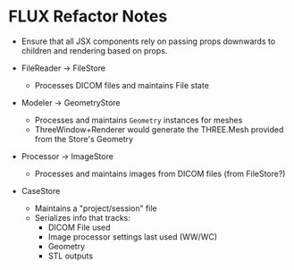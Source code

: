 # FLUX Refactor Notes

- Ensure that all JSX components rely on passing props downwards to children and
rendering based on props.

- FileReader -> FileStore
	- Processes DICOM files and maintains File state
- Modeler -> GeometryStore
	- Processes and maintains `Geometry` instances for meshes
	- ThreeWindow+Renderer would generate the THREE.Mesh provided from the Store's Geometry
- Processor -> ImageStore
	- Processes and maintains images from DICOM files (from FileStore?)
- CaseStore
	- Maintains a "project/session" file
	- Serializes info that tracks:
		- DICOM File used
		- Image processor settings last used (WW/WC)
		- Geometry
		- STL outputs
